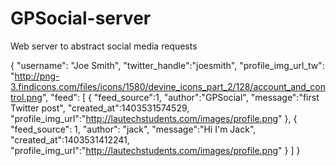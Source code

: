 GPSocial-server
===============

Web server to abstract social media requests

{
    "username": "Joe Smith",
    "twitter_handle":"joesmith",
    "profile_img_url_tw": "http://png-3.findicons.com/files/icons/1580/devine_icons_part_2/128/account_and_control.png",
    "feed": [
        {
         "feed_source":1,
         "author":"GPSocial",
         "message":"first Twitter post",
         "created_at":1403531574529,
         "profile_img_url":"http://lautechstudents.com/images/profile.png"
        },
        {
         "feed_source": 1,
         "author": "jack",
         "message":"Hi I'm Jack",
         "created_at":1403531412241,
         "profile_img_url":"http://lautechstudents.com/images/profile.png"
        }
    ]
}
